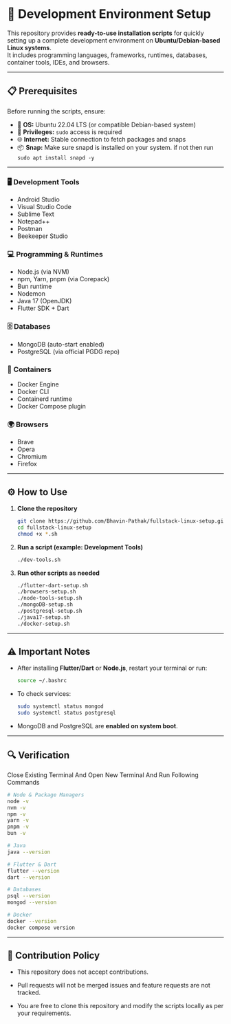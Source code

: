 # 🚀 Development Environment Setup

This repository provides **ready-to-use installation scripts** for quickly setting up a complete development environment on **Ubuntu/Debian-based Linux systems**.  
It includes programming languages, frameworks, runtimes, databases, container tools, IDEs, and browsers.

---

## 📋 Prerequisites

Before running the scripts, ensure:

- 🐧 **OS:** Ubuntu 22.04 LTS (or compatible Debian-based system)
- 🔑 **Privileges:** `sudo` access is required
- 🌐 **Internet:** Stable connection to fetch packages and snaps
- 📦 **Snap:** Make sure snapd is installed on your system. if not then run `sudo apt install snapd -y`

---

### 🖥️ Development Tools

- Android Studio
- Visual Studio Code
- Sublime Text
- Notepad++
- Postman
- Beekeeper Studio

### 💻 Programming & Runtimes

- Node.js (via NVM)
- npm, Yarn, pnpm (via Corepack)
- Bun runtime
- Nodemon
- Java 17 (OpenJDK)
- Flutter SDK + Dart

### 🗄️ Databases

- MongoDB (auto-start enabled)
- PostgreSQL (via official PGDG repo)

### 🐳 Containers

- Docker Engine
- Docker CLI
- Containerd runtime
- Docker Compose plugin

### 🌍 Browsers

- Brave
- Opera
- Chromium
- Firefox

---

## ⚙️ How to Use

1. **Clone the repository**

   ```bash
   git clone https://github.com/Bhavin-Pathak/fullstack-linux-setup.git
   cd fullstack-linux-setup
   chmod +x *.sh
   ```

2. **Run a script (example: Development Tools)**

   ```bash
   ./dev-tools.sh
   ```

3. **Run other scripts as needed**
   ```bash
   ./flutter-dart-setup.sh
   ./browsers-setup.sh
   ./node-tools-setup.sh
   ./mongoDB-setup.sh
   ./postgresql-setup.sh
   ./java17-setup.sh
   ./docker-setup.sh
   ```

---

## ⚠️ Important Notes

- After installing **Flutter/Dart** or **Node.js**, restart your terminal or run:
  ```bash
  source ~/.bashrc
  ```
- To check services:
  ```bash
  sudo systemctl status mongod
  sudo systemctl status postgresql
  ```
- MongoDB and PostgreSQL are **enabled on system boot**.

---

## 🔍 Verification

Close Existing Terminal And Open New Terminal And Run Following Commands

```bash
# Node & Package Managers
node -v
nvm -v
npm -v
yarn -v
pnpm -v
bun -v

# Java
java --version

# Flutter & Dart
flutter --version
dart --version

# Databases
psql --version
mongod --version

# Docker
docker --version
docker compose version
```

---

## 🚫 Contribution Policy

- This repository does not accept contributions.

- Pull requests will not be merged issues and feature requests are not tracked.

- You are free to clone this repository and modify the scripts locally as per your requirements.
